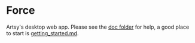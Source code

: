 # Force

Artsy's desktop web app. Please see the [doc folder](https://github.com/artsy/force/tree/master/doc) for help, a good place to start is [getting_started.md](https://github.com/artsy/force/blob/master/doc/getting_started.md).
